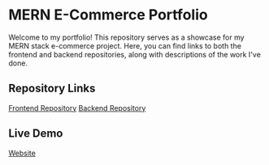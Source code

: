 # MERN E-Commerce Portfolio

Welcome to my portfolio! This repository serves as a showcase for my MERN stack e-commerce project. Here, you can find links to both the frontend and backend repositories, along with descriptions of the work I've done.

## Repository Links

[Frontend Repository](https://github.com/shSalman009/Ecommerce)
[Backend Repository](https://github.com/shSalman009/ecommerce-express-server)

## Live Demo

[Website](https://e-commerce20.netlify.app)
